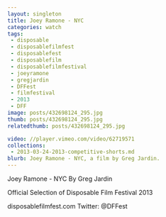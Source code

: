 ```yaml
---
layout: singleton
title: Joey Ramone - NYC
categories: watch
tags:
 - disposable
 - disposablefilmfest
 - disposablefest
 - disposablefilm
 - disposablefilmfestival
 - joeyramone
 - gregjardin
 - DFFest
 - filmfestival
 - 2013
 - DFF
image: posts/432698124_295.jpg
thumb: posts/432698124_295.jpg
relatedthumb: posts/432698124_295.jpg

video: //player.vimeo.com/video/62719571
collections:
 - 2013-03-24-2013-competitive-shorts.md
blurb: Joey Ramone - NYC, a film by Greg Jardin.
---
```


Joey Ramone - NYC
By Greg Jardin

Official Selection of Disposable Film Festival 2013

disposablefilmfest.com
Twitter: @DFFest